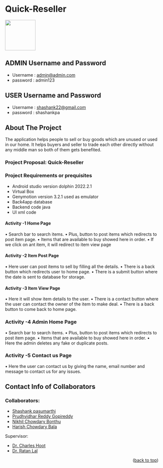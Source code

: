 # Quick-Reseller
<a name="readme-top"></a>

<img src="C:\Users\s547089\AndroidStudioProjects\Quick-Reseller\qr-logo.png" width="100px" height="100">



<!-- USERNAME AND PASSWORD -->
## ADMIN Username and Password
* Username : admin@admin.com
* password : admin123
## USER Username and Password
* Username : shashank22@gmail.com
* password : shashankpa

<!-- ABOUT THE PROJECT -->
## About The Project
The application helps people to sell or buy goods which are unused or used in our home. It helps buyers and seller to trade each other directly without any middle man so both of them gets benefited.

### Project Proposal: Quick-Reseller

### Project Requirements or prequisites
* Android studio version dolphin 2022.2.1
* Virtual Box
* Genymotion version 3.2.1 used as emulator
* Back4app database
* Backend code java
* UI xml code

#### Activity -1 Home Page
•	Search bar to search items.
•	Plus, button to post items which redirects to post item page.
•	Items that are available to buy showed here in order.
•	If we click on ant item, it will redirect to item view page

#### Activity -2 Item Post Page
•	Here user can post items to sell by filling all the details.
•	There is a back button which redirects user to home page.
•	There is a submit button where the date is sent to database for storage.

#### Activity -3 Item View Page
•	Here it will show item details to the user. 
•	There is a contact button where the user can contact the owner of the item to make deal.
•	There is a back button to come back to home page.

### Activity -4 Admin Home Page
•	Search bar to search items.
•	Plus, button to post items which redirects to post item page.
•	Items that are available to buy showed here in order.
•	Here the admin deletes any fake or duplicate posts.

### Activity -5 Contact us Page
	
•	Here the user can contact us by giving the name, email number and message to contact us for any issues.



<!-- CONTACT INFO -->
## Contact Info of Collaborators

### Collaborators:
* [Shashank pasumarthi](https://github.com/shashank2514)
* [Prudhvidhar Reddy Gopireddy](https://github.com/prudhvidhar18)
* [Nikhil Chowdary Bonthu](https://github.com/nikchowdary)
* [Harish Chowdary Bala](https://github.com/Harish6600)

Supervisor:
* [Dr. Charles Hoot](https://github.com/Charles-Hoot)
* [Dr. Ratan Lal](https://github.com/rlal/ratanlal@gmail.com)

<p align="right">(<a href="#readme-top">back to top</a>)</p>
